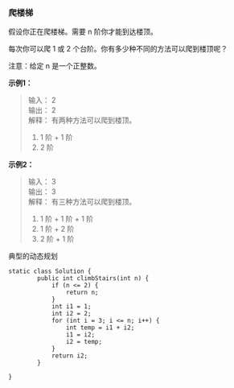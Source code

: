 ### 爬楼梯
假设你正在爬楼梯。需要 n 阶你才能到达楼顶。

每次你可以爬 1 或 2 个台阶。你有多少种不同的方法可以爬到楼顶呢？

注意：给定 n 是一个正整数。

**示例1：**
>输入： 2\
>输出： 2\
>解释： 有两种方法可以爬到楼顶。
>1.  1 阶 + 1 阶
>2.  2 阶

**示例2：**
>输入： 3\
>输出： 3\
>解释： 有三种方法可以爬到楼顶。
>1.  1 阶 + 1 阶 + 1 阶
>2.  1 阶 + 2 阶
>3.  2 阶 + 1 阶

典型的动态规划

```
static class Solution {
        public int climbStairs(int n) {
            if (n <= 2) {
                return n;
            }
            int i1 = 1;
            int i2 = 2;
            for (int i = 3; i <= n; i++) {
                int temp = i1 + i2;
                i1 = i2;
                i2 = temp;
            }
            return i2;
        }

}
```